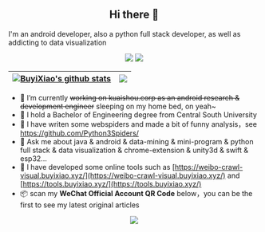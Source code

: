 
<h2 align="center">Hi there 👋</h2>

I'm an android developer, also a python full stack developer, as well as addicting to data visualization

<div align="center">

[![](https://img.shields.io/badge/-Blog-orange?style=for-the-badge&color=8B4513&logo=rss&logoColor=white)](https://buyixiao.github.io/)
[![](https://img.shields.io/badge/-Wechat-green?style=for-the-badge&color=006400&logo=wechat&logoColor=white)](https://github.com/Python3Spiders/WeiboSuperSpider/blob/master/qrcode.jpg)

</div>

<div align="center">
  
| <a href="https://buyixiao.github.io/"><img align="center" src="https://github-readme-stats.vercel.app/api?username=inspurer&show_icons=true&include_all_commits=true&theme=buefy&hide_border=true" alt="BuyiXiao's github stats" /></a> | <a href="https://buyixiao.github.io/"><img align="center" src="https://github-readme-stats.vercel.app/api/top-langs/?username=inspurer&layout=compact&theme=buefy&hide_border=true" /></a> |
| ------------- | ------------- |
  
</div>

- 🔭 I’m currently ~~working on kuaishou.corp as an android research & development engineer~~ sleeping on my home bed, on yeah~
- 🌱 I hold a Bachelor of Engineering degree from Central South University
- 🤔 I have writen some webspiders and made a bit of funny analysis，see https://github.com/Python3Spiders/
- 💬 Ask me about java & android & data-mining & mini-program & python full stack & data visualization & chrome-extension & unity3d & swift & esp32...
- 🍉 I have developed some online tools such as [https://weibo-crawl-visual.buyixiao.xyz/](https://weibo-crawl-visual.buyixiao.xyz/) and [https://tools.buyixiao.xyz/](https://tools.buyixiao.xyz/)
- 📦 scan my **WeChat Official Account QR Code** below，you can be the first to see my latest original articles

<div align="center">
  
![](https://github.com/Python3Spiders/WeiboSuperSpider/blob/master/qrcode.jpg)
  
</div>

